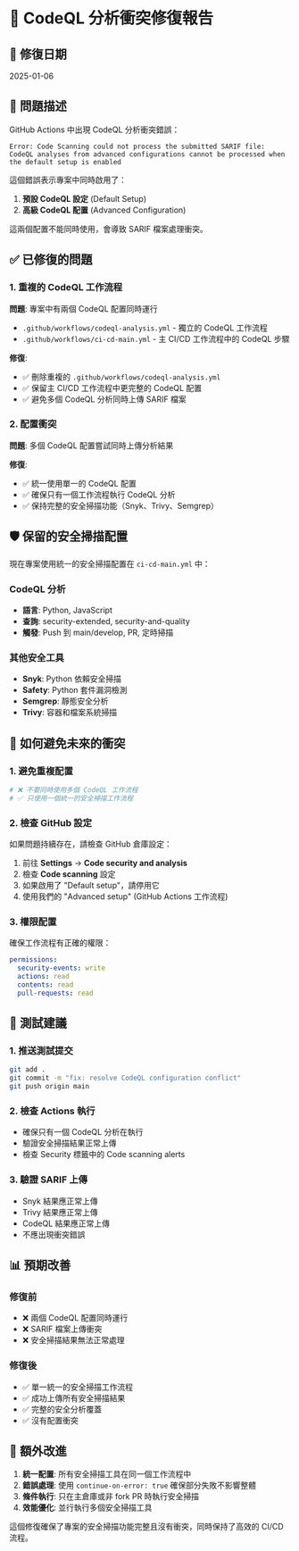 # 🔧 CodeQL 分析衝突修復報告

## 📅 修復日期
2025-01-06

## 🚨 問題描述

GitHub Actions 中出現 CodeQL 分析衝突錯誤：

```
Error: Code Scanning could not process the submitted SARIF file:
CodeQL analyses from advanced configurations cannot be processed when the default setup is enabled
```

這個錯誤表示專案中同時啟用了：
1. **預設 CodeQL 設定** (Default Setup)
2. **高級 CodeQL 配置** (Advanced Configuration)

這兩個配置不能同時使用，會導致 SARIF 檔案處理衝突。

## ✅ 已修復的問題

### 1. **重複的 CodeQL 工作流程**
**問題**: 專案中有兩個 CodeQL 配置同時運行
- `.github/workflows/codeql-analysis.yml` - 獨立的 CodeQL 工作流程
- `.github/workflows/ci-cd-main.yml` - 主 CI/CD 工作流程中的 CodeQL 步驟

**修復**:
- ✅ 刪除重複的 `.github/workflows/codeql-analysis.yml`
- ✅ 保留主 CI/CD 工作流程中更完整的 CodeQL 配置
- ✅ 避免多個 CodeQL 分析同時上傳 SARIF 檔案

### 2. **配置衝突**
**問題**: 多個 CodeQL 配置嘗試同時上傳分析結果

**修復**:
- ✅ 統一使用單一的 CodeQL 配置
- ✅ 確保只有一個工作流程執行 CodeQL 分析
- ✅ 保持完整的安全掃描功能（Snyk、Trivy、Semgrep）

## 🛡️ 保留的安全掃描配置

現在專案使用統一的安全掃描配置在 `ci-cd-main.yml` 中：

### CodeQL 分析
- **語言**: Python, JavaScript
- **查詢**: security-extended, security-and-quality
- **觸發**: Push 到 main/develop, PR, 定時掃描

### 其他安全工具
- **Snyk**: Python 依賴安全掃描
- **Safety**: Python 套件漏洞檢測
- **Semgrep**: 靜態安全分析
- **Trivy**: 容器和檔案系統掃描

## 🔧 如何避免未來的衝突

### 1. **避免重複配置**
```yaml
# ❌ 不要同時使用多個 CodeQL 工作流程
# ✅ 只使用一個統一的安全掃描工作流程
```

### 2. **檢查 GitHub 設定**
如果問題持續存在，請檢查 GitHub 倉庫設定：
1. 前往 **Settings** → **Code security and analysis**
2. 檢查 **Code scanning** 設定
3. 如果啟用了 "Default setup"，請停用它
4. 使用我們的 "Advanced setup" (GitHub Actions 工作流程)

### 3. **權限配置**
確保工作流程有正確的權限：
```yaml
permissions:
  security-events: write
  actions: read
  contents: read
  pull-requests: read
```

## 🧪 測試建議

### 1. **推送測試提交**
```bash
git add .
git commit -m "fix: resolve CodeQL configuration conflict"
git push origin main
```

### 2. **檢查 Actions 執行**
- 確保只有一個 CodeQL 分析在執行
- 驗證安全掃描結果正常上傳
- 檢查 Security 標籤中的 Code scanning alerts

### 3. **驗證 SARIF 上傳**
- Snyk 結果應正常上傳
- Trivy 結果應正常上傳
- CodeQL 結果應正常上傳
- 不應出現衝突錯誤

## 📊 預期改善

### 修復前
- ❌ 兩個 CodeQL 配置同時運行
- ❌ SARIF 檔案上傳衝突
- ❌ 安全掃描結果無法正常處理

### 修復後
- ✅ 單一統一的安全掃描工作流程
- ✅ 成功上傳所有安全掃描結果
- ✅ 完整的安全分析覆蓋
- ✅ 沒有配置衝突

## 🚀 額外改進

1. **統一配置**: 所有安全掃描工具在同一個工作流程中
2. **錯誤處理**: 使用 `continue-on-error: true` 確保部分失敗不影響整體
3. **條件執行**: 只在主倉庫或非 fork PR 時執行安全掃描
4. **效能優化**: 並行執行多個安全掃描工具

這個修復確保了專案的安全掃描功能完整且沒有衝突，同時保持了高效的 CI/CD 流程。